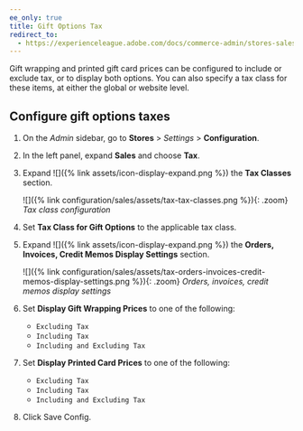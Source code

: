 ```yaml
---
ee_only: true
title: Gift Options Tax
redirect_to:
  - https://experienceleague.adobe.com/docs/commerce-admin/stores-sales/point-of-purchase/cart/cart-configuration.html#gift-options-tax
---
```


Gift wrapping and printed gift card prices can be configured to include or exclude tax, or to display both options. You can also specify a tax class for these items, at either the global or website level.

## Configure gift options taxes

1. On the _Admin_ sidebar, go to **Stores** > _Settings_ > **Configuration**.

1. In the left panel, expand **Sales** and choose **Tax**.

1. Expand ![]({% link assets/icon-display-expand.png %}) the **Tax Classes** section.

   ![]({% link configuration/sales/assets/tax-tax-classes.png %}){: .zoom}
   _Tax class configuration_

1. Set **Tax Class for Gift Options** to the applicable tax class.

1. Expand ![]({% link assets/icon-display-expand.png %}) the **Orders, Invoices, Credit Memos Display Settings** section.

   ![]({% link configuration/sales/assets/tax-orders-invoices-credit-memos-display-settings.png %}){: .zoom}
   _Orders, invoices, credit memos display settings_

1. Set **Display Gift Wrapping Prices** to one of the following:

   - `Excluding Tax`
   - `Including Tax`
   - `Including and Excluding Tax`

1. Set **Display Printed Card Prices** to one of the following:

   - `Excluding Tax`
   - `Including Tax`
   - `Including and Excluding Tax`

1. Click <span class="btn">Save Config</span>.
